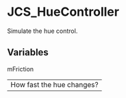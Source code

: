 # JCS_HueController

Simulate the hue control.


## Variables

<table>
  <tr>mFriction</tr>
  <td>How fast the hue changes?</td>
</table>
